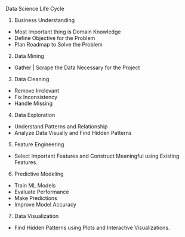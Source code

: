 Data Science Life Cycle 

1. Business Understanding
- Most Important thing is Domain Knowledge
- Define Objective for the Problem
- Plan Roadmap to Solve the Problem

2. Data Mining
- Gather | Scrape the Data Necessary for the Project

3. Data Cleaning
- Remove Irrelevant
- Fix Inconsistency
- Handle Missing 

4. Data Exploration
- Understand Patterns and Relationship
- Analyze Data Visually and Find Hidden Patterns

5. Feature Engineering
- Select Important Features and Construct Meaningful using Existing Features.

6. Predictive Modeling
- Train ML Models 
- Evaluate Performance
- Make Predictions
- Improve Model Accuracy

7. Data Visualization
- Find Hidden Patterns using Plots and Interactive Visualizations.
